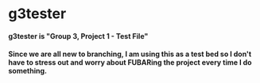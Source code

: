 # g3tester

#### g3tester is "Group 3, Project 1 - Test File"

#### Since we are all new to branching, I am using this as a test bed so I don't have to stress out and worry about FUBARing the project every time I do something.
